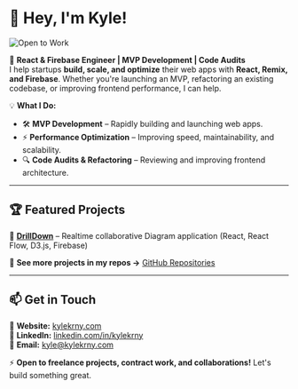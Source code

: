 # 👋 Hey, I'm Kyle!  
![Open to Work](https://img.shields.io/badge/Open_to_Work-💼-green?style=flat-square)  

🚀 **React & Firebase Engineer | MVP Development | Code Audits**  
I help startups **build, scale, and optimize** their web apps with **React, Remix, and Firebase**. Whether you're launching an MVP, refactoring an existing codebase, or improving frontend performance, I can help.  

💡 **What I Do:**  
- 🛠 **MVP Development** – Rapidly building and launching web apps.  
- ⚡ **Performance Optimization** – Improving speed, maintainability, and scalability.  
- 🔍 **Code Audits & Refactoring** – Reviewing and improving frontend architecture.  

---

## 🏆 Featured Projects  
🔹 **[DrillDown](http://drill-down-diagrams.web.app)** – Realtime collaborative Diagram application (React, React Flow, D3.js, Firebase)  

📌 **See more projects in my repos →** [GitHub Repositories](https://github.com/kylekrny?tab=repositories)  

---

## 📫 Get in Touch  
💼 **Website:** [kylekrny.com](https://kylekrny.com)  
💬 **LinkedIn:** [linkedin.com/in/kylekrny](https://www.linkedin.com/in/kylekrny)  
📩 **Email:** [kyle@kylekrny.com](mailto:hello@kylekrny.com)  

⚡ **Open to freelance projects, contract work, and collaborations!** Let's build something great.  
